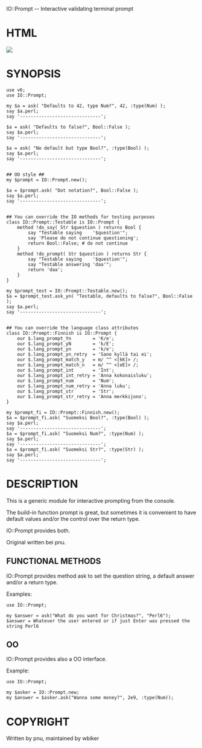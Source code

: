 


IO::Prompt -- Interactive validating terminal prompt

HTML
====

<a href="https://travis-ci.org/wbiker/io-prompt"><img src="https://travis-ci.org/wbiker/io-prompt.svg?branch=master"></a>

SYNOPSIS
========

    use v6;
    use IO::Prompt;

    my $a = ask( "Defaults to 42, type Num?", 42, :type(Num) );
    say $a.perl;
    say '------------------------------';

    $a = ask( "Defaults to false?", Bool::False );
    say $a.perl;
    say '------------------------------';

    $a = ask( "No default but type Bool?", :type(Bool) );
    say $a.perl;
    say '------------------------------';


    ## OO style ##
    my $prompt = IO::Prompt.new();

    $a = $prompt.ask( "Dot notation?", Bool::False );
    say $a.perl;
    say '------------------------------';


    ## You can override the IO methods for testing purposes
    class IO::Prompt::Testable is IO::Prompt {
        method !do_say( Str $question ) returns Bool {
            say "Testable saying    '$question'";
            say 'Please do not continue questioning';
            return Bool::False; # do not continue
        }   
        method !do_prompt( Str $question ) returns Str {
            say "Testable saying    '$question'";
            say "Testable answering 'daa'";
            return 'daa';
        }
    }

    my $prompt_test = IO::Prompt::Testable.new();
    $a = $prompt_test.ask_yn( "Testable, defaults to false?", Bool::False );
    say $a.perl;
    say '------------------------------';


    ## You can override the language class attributes
    class IO::Prompt::Finnish is IO::Prompt {
        our $.lang_prompt_Yn        = 'K/e';
        our $.lang_prompt_yN        = 'k/E';
        our $.lang_prompt_yn        = 'k/e';
        our $.lang_prompt_yn_retry  = 'Sano kyllä tai ei';
        our $.lang_prompt_match_y   = m/ ^^ <[kK]> /;
        our $.lang_prompt_match_n   = m/ ^^ <[eE]> /;
        our $.lang_prompt_int       = 'Int';
        our $.lang_prompt_int_retry = 'Anna kokonaisluku';
        our $.lang_prompt_num       = 'Num';
        our $.lang_prompt_num_retry = 'Anna luku';
        our $.lang_prompt_str       = 'Str';
        our $.lang_prompt_str_retry = 'Anna merkkijono';
    }

    my $prompt_fi = IO::Prompt::Finnish.new();
    $a = $prompt_fi.ask( "Suomeksi Bool?", :type(Bool) );
    say $a.perl;
    say '------------------------------';
    $a = $prompt_fi.ask( "Suomeksi Num?", :type(Num) );
    say $a.perl;
    say '------------------------------';
    $a = $prompt_fi.ask( "Suomeksi Str?", :type(Str) );
    say $a.perl;
    say '------------------------------';

DESCRIPTION
===========

This is a generic module for interactive prompting from the console. 

The build-in function prompt is great, but sometimes it is convenient to have default values and/or the control over the return type.

IO::Prompt provides both. 

Original written bei pnu.

FUNCTIONAL METHODS
------------------

IO::Prompt provides method ask to set the question string, a default answer and/or a return type.

Examples:

    use IO::Prompt;

    my $answer = ask("What do you want for Christmas?", "Perl6");
    $answer = Whatever the user entered or if just Enter was pressed the string Perl6

OO
--

IO::Prompt provides also a OO interface.

Example:

    use IO::Prompt;

    my $asker = IO::Prompt.new;
    my $answer = $asker.ask("Wanna some money?", 2e9, :type(Num));

COPYRIGHT
=========

Written by pnu, maintained by wbiker

